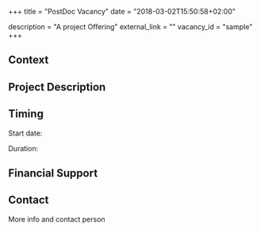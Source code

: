 +++
title = "PostDoc Vacancy"
date = "2018-03-02T15:50:58+02:00"

description = "A project Offering"
external_link = ""
vacancy_id = "sample"
+++


## Context
  

## Project Description


## Timing

Start date:

Duration:

## Financial Support


## Contact

More info and contact person
